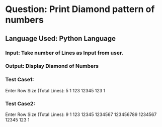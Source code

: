 # Question: Print Diamond pattern of numbers
## Language Used: Python Language
### Input: Take number of Lines as Input from user.
### Output: Display Diamond of Numbers

### Test Case1:
Enter Row Size (Total Lines): 5
  1
 123
12345
 123
  1
  
### Test Case2:
Enter Row Size (Total Lines): 9
    1
   123
  12345
 1234567
123456789
 1234567
  12345
   123
    1
